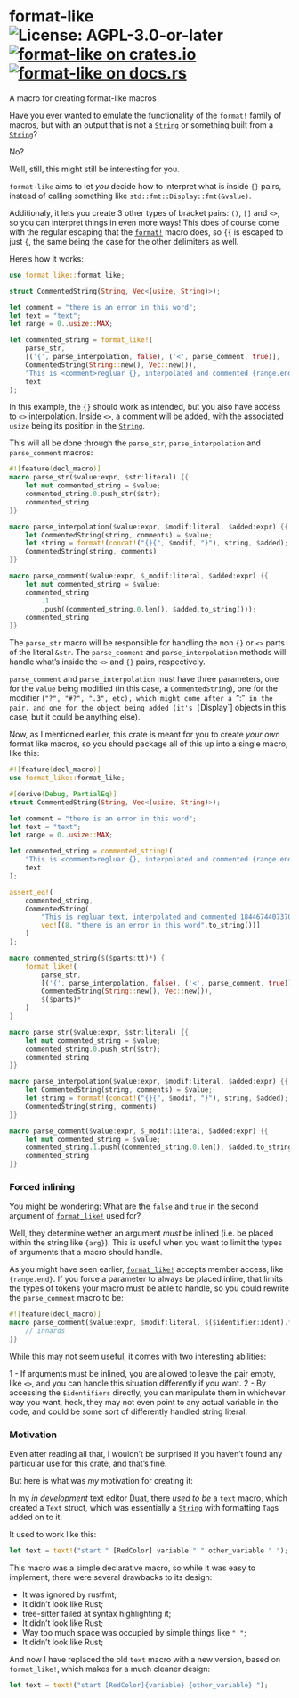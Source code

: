 # format-like ![License: AGPL-3.0-or-later](https://img.shields.io/badge/license-AGPL--3.0--or--later-blue) [![format-like on crates.io](https://img.shields.io/crates/v/format-like)](https://crates.io/crates/format-like) [![format-like on docs.rs](https://docs.rs/format-like/badge.svg)](https://docs.rs/format-like)

A macro for creating format-like macros

Have you ever wanted to emulate the functionality of the `format!`
family of macros, but with an output that is not a [`String`][__link0] or
something built from a [`String`][__link1]?

No?

Well, still, this might still be interesting for you.

`format-like` aims to let *you* decide how to interpret what is
inside `{}` pairs, instead of calling something like
`std::fmt::Display::fmt(&value)`.

Additionaly, it lets you create 3 other types of bracket pairs:
`()`, `[]` and `<>`, so you can interpret things in even more
ways! This does of course come with the regular escaping that the
[`format!`][__link2] macro does, so `{{` is escaped to just `{`, the same
being the case for the other delimiters as well.

Here’s how it works:

```rust
use format_like::format_like;

struct CommentedString(String, Vec<(usize, String)>);

let comment = "there is an error in this word";
let text = "text";
let range = 0..usize::MAX;

let commented_string = format_like!(
    parse_str,
    [('{', parse_interpolation, false), ('<', parse_comment, true)],
    CommentedString(String::new(), Vec::new()),
    "This is <comment>regluar {}, interpolated and commented {range.end}",
    text
);
```

In this example, the `{}` should work as intended, but you also
have access to `<>` interpolation. Inside `<>`, a comment will be
added, with the associated `usize` being its position in the
[`String`][__link3].

This will all be done through the `parse_str`,
`parse_interpolation` and `parse_comment` macros:

```rust
#![feature(decl_macro)]
macro parse_str($value:expr, $str:literal) {{
    let mut commented_string = $value;
    commented_string.0.push_str($str);
    commented_string
}}

macro parse_interpolation($value:expr, $modif:literal, $added:expr) {{
    let CommentedString(string, comments) = $value;
    let string = format!(concat!("{}{", $modif, "}"), string, $added);
    CommentedString(string, comments)
}}

macro parse_comment($value:expr, $_modif:literal, $added:expr) {{
    let mut commented_string = $value;
    commented_string
        .1
        .push((commented_string.0.len(), $added.to_string()));
    commented_string
}}
```

The `parse_str` macro will be responsible for handling the non
`{}` or `<>` parts of the literal `&str`. The `parse_comment` and
`parse_interpolation` methods will handle what’s inside the `<>`
and `{}` pairs, respectively.

`parse_comment` and `parse_interpolation` must have three
parameters, one for the `value` being modified (in this case, a
`CommentedString`), one for the modifier (`"?", "#?", ".3", etc), which might come after a `“:”` in the pair. and one for the object being added (it's [`Display\`\] objects in this case, but
it could be anything else).

Now, as I mentioned earlier, this crate is meant for you to create
*your own* format like macros, so you should package all of this
up into a single macro, like this:

```rust
#![feature(decl_macro)]
use format_like::format_like;

#[derive(Debug, PartialEq)]
struct CommentedString(String, Vec<(usize, String)>);

let comment = "there is an error in this word";
let text = "text";
let range = 0..usize::MAX;

let commented_string = commented_string!(
    "This is <comment>regluar {}, interpolated and commented {range.end}",
    text
);

assert_eq!(
    commented_string,
    CommentedString(
        "This is regluar text, interpolated and commented 18446744073709551615".to_string(),
        vec![(8, "there is an error in this word".to_string())]
    )
);

macro commented_string($($parts:tt)*) {
    format_like!(
        parse_str,
        [('{', parse_interpolation, false), ('<', parse_comment, true)],
        CommentedString(String::new(), Vec::new()),
        $($parts)*
    )
}

macro parse_str($value:expr, $str:literal) {{
    let mut commented_string = $value;
    commented_string.0.push_str($str);
    commented_string
}}

macro parse_interpolation($value:expr, $modif:literal, $added:expr) {{
    let CommentedString(string, comments) = $value;
    let string = format!(concat!("{}{", $modif, "}"), string, $added);
    CommentedString(string, comments)
}}

macro parse_comment($value:expr, $_modif:literal, $added:expr) {{
    let mut commented_string = $value;
    commented_string.1.push((commented_string.0.len(), $added.to_string()));
    commented_string
}}
```

### Forced inlining

You might be wondering: What are the `false` and `true` in the
second argument of [`format_like!`][__link4] used for?

Well, they determine wether an argument *must* be inlined (i.e. be
placed within the string like `{arg}`). This is useful when you
want to limit the types of arguments that a macro should handle.

As you might have seen earlier, [`format_like!`][__link5] accepts member
access, like `{range.end}`. If you force a parameter to always be
placed inline, that limits the types of tokens your macro must be
able to handle, so you could rewrite the `parse_comment` macro to
be:

```rust
#![feature(decl_macro)]
macro parse_comment($value:expr, $modif:literal, $($identifier:ident).*) {{
    // innards
}}
```

While this may not seem useful, it comes with two interesting
abilities:

1 - If arguments must be inlined, you are allowed to leave the
pair empty, like `<>`, and you can handle this situation
differently if you want.
2 - By accessing the `$identifiers` directly, you can manipulate
them in whichever way you want, heck, they may not even point to
any actual variable in the code, and could be some sort of
differently handled string literal.

### Motivation

Even after reading all that, I wouldn’t be surprised if you
haven’t found any particular use for this crate, and that’s fine.

But here is what was *my* motivation for creating it:

In my *in development* text editor [Duat][__link6], there *used to be* a
`text` macro, which created a `Text` struct, which was essentially
a [`String`][__link7] with formatting `Tag`s added on to it.

It used to work like this:

```rust
let text = text!("start " [RedColor] variable " " other_variable " ");
```

This macro was a simple declarative macro, so while it was easy to
implement, there were several drawbacks to its design:

* It was ignored by rustfmt;
* It didn’t look like Rust;
* tree-sitter failed at syntax highlighting it;
* It didn’t look like Rust;
* Way too much space was occupied by simple things like `" "`;
* It didn’t look like Rust;

And now I have replaced the old `text` macro with a new version,
based on `format_like!`, which makes for a much cleaner design:

```rust
let text = text!("start [RedColor]{variable} {other_variable} ");
```


 [__link0]: https://doc.rust-lang.org/stable/std/string/struct.String.html
 [__link1]: https://doc.rust-lang.org/stable/std/string/struct.String.html
 [__link2]: https://doc.rust-lang.org/stable/std/macro.format.html
 [__link3]: https://doc.rust-lang.org/stable/std/string/struct.String.html
 [__link4]: `format_like!`
 [__link5]: `format_like!`
 [__link6]: https://github.com/AhoyISki/duat
 [__link7]: https://doc.rust-lang.org/stable/std/string/struct.String.html
